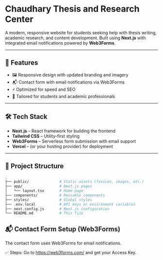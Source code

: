 # Chaudhary Thesis and Research Center

A modern, responsive website for students seeking help with thesis writing, academic research, and content development. Built using **Next.js** with integrated email notifications powered by **Web3Forms**.

---

## 🚀 Features

- 🖼️ Responsive design with updated branding and imagery
- 📬 Contact form with email notifications via Web3Forms
- ⚡ Optimized for speed and SEO
- 🧠 Tailored for students and academic professionals

---

## 🛠 Tech Stack

- **Next.js** – React framework for building the frontend
- **Tailwind CSS** – Utility-first styling
- **Web3Forms** – Serverless form submission with email support
- **Vercel** – (or your hosting provider) for deployment

---

## 📂 Project Structure

```bash
.
├── public/              # Static assets (favicon, images, etc.)
├── app/                 # Next.js pages
│   └── layout.tsx       # Home page
├── components/          # Reusable components
├── styles/              # Global styles
├── .env.local           # API keys or environment variables
├── next.config.js       # Next.js configuration
└── README.md            # This file
```

## 📬 Contact Form Setup (Web3Forms)

The contact form uses Web3Forms for email notifications.

✅ Steps:
Go to https://web3forms.com/ and get your Access Key.
